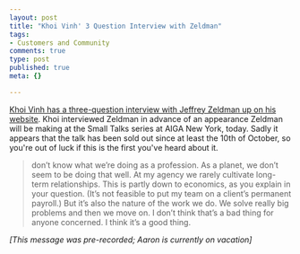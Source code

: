 ```yaml
--- 
layout: post
title: "Khoi Vinh' 3 Question Interview with Zeldman"
tags: 
- Customers and Community
comments: true
type: post
published: true
meta: {}

---
```

<a href="http://www.subtraction.com/archives/2006/1010_selling_jeff.php">Khoi Vinh has a three-question interview with Jeffrey Zeldman up on his website</a>. Khoi interviewed Zeldman in advance of an appearance Zeldman will be making at the Small Talks series at AIGA New York, today. Sadly it appears that the talk has been sold out since at least the 10th of October, so you're out of luck if this is the first you've heard about it.
  <blockquote> don&#8217;t know what we&#8217;re doing as a profession. As a planet, we don&#8217;t seem to be doing that well. At my agency we rarely cultivate long-term relationships. This is partly down to economics, as you explain in your question. (It&#8217;s not feasible to put my team on a client&#8217;s permanent payroll.) But it&#8217;s also the nature of the work we do. We solve really big problems and then we move on. I don&#8217;t think that&#8217;s a bad thing for anyone concerned. I think it&#8217;s a good thing.</blockquote>

  <em>[This message was pre-recorded; Aaron is currently on vacation]</em>
